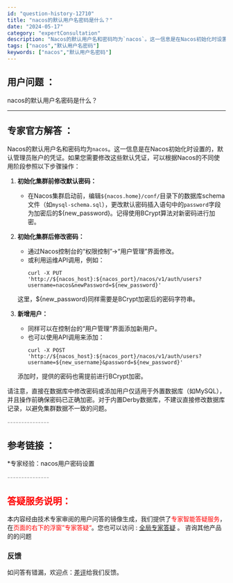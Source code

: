 ```yaml
---
id: "question-history-12710"
title: "nacos的默认用户名密码是什么？"
date: "2024-05-17"
category: "expertConsultation"
description: "Nacos的默认用户名和密码均为`nacos`。这一信息是在Nacos初始化时设置的，默认管理员账户的凭证。如果您需要修改这些默认凭证，可以根据Nacos的不同使用阶段参照以下步骤操作：1. **初始化集群前修改默认密码：**   - 在Nacos集群启动前，编辑`$nacos.home/conf/"
tags: ["nacos","默认用户名密码"]
keywords: ["nacos","默认用户名密码"]
---
```


## 用户问题 ： 
 nacos的默认用户名密码是什么？  

---------------
## 专家官方解答 ：

Nacos的默认用户名和密码均为`nacos`。这一信息是在Nacos初始化时设置的，默认管理员账户的凭证。如果您需要修改这些默认凭证，可以根据Nacos的不同使用阶段参照以下步骤操作：

1. **初始化集群前修改默认密码：**
   - 在Nacos集群启动前，编辑`${nacos.home}/conf/`目录下的数据库schema文件（如`mysql-schema.sql`），更改默认密码插入语句中的`password`字段为加密后的${new_password}。记得使用BCrypt算法对新密码进行加密。

2. **初始化集群后修改密码：**
   - 通过Nacos控制台的“权限控制”->“用户管理”界面修改。
   - 或利用运维API调用，例如：
     ```shell
     curl -X PUT 'http://${nacos_host}:${nacos_port}/nacos/v1/auth/users?username=nacos&newPassword=${new_password}'
     ```
   这里，${new_password}同样需要是BCrypt加密后的密码字符串。

3. **新增用户：**
   - 同样可以在控制台的“用户管理”界面添加新用户。
   - 也可以使用API调用来添加：
     ```shell
     curl -X POST 'http://${nacos_host}:${nacos_port}/nacos/v1/auth/users?username=${new_username}&password=${new_password}'
     ```
   添加时，提供的密码也需提前进行BCrypt加密。

请注意，直接在数据库中修改密码或添加用户仅适用于外置数据库（如MySQL），并且操作前确保密码已正确加密。对于内置Derby数据库，不建议直接修改数据库记录，以避免集群数据不一致的问题。


<font color="#949494">---------------</font> 


## 参考链接 ：

*专家经验：nacos用户密码设置 


 <font color="#949494">---------------</font> 
 


## <font color="#FF0000">答疑服务说明：</font> 

本内容经由技术专家审阅的用户问答的镜像生成，我们提供了<font color="#FF0000">专家智能答疑服务</font>，在<font color="#FF0000">页面的右下的浮窗”专家答疑“</font>。您也可以访问 : [全局专家答疑](https://answer.opensource.alibaba.com/docs/intro) 。 咨询其他产品的的问题

### 反馈
如问答有错漏，欢迎点：[差评](https://ai.nacos.io/user/feedbackByEnhancerGradePOJOID?enhancerGradePOJOId=13861)给我们反馈。
